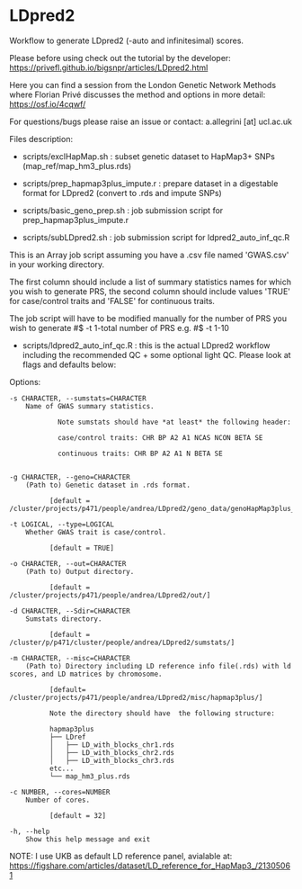 # LDpred2

Workflow to generate LDpred2 (-auto and infinitesimal) scores. 

Please before using check out the tutorial by the developer: https://privefl.github.io/bigsnpr/articles/LDpred2.html

Here you can find a session from the London Genetic Network Methods where Florian Privé discusses the method and options in more detail: https://osf.io/4cqwf/

For questions/bugs please raise an issue or contact: a.allegrini [at] ucl.ac.uk 


Files description: 

* scripts/exclHapMap.sh : subset genetic dataset to HapMap3+ SNPs (map_ref/map_hm3_plus.rds) 

* scripts/prep_hapmap3plus_impute.r : prepare dataset in a digestable format for LDpred2 (convert to .rds and impute SNPs)

* scripts/basic_geno_prep.sh : job submission script for  prep_hapmap3plus_impute.r

* scripts/subLDpred2.sh : job submission script for ldpred2_auto_inf_qc.R

This is an Array job script assuming you have a .csv file named 'GWAS.csv' in your working directory. 

The first column should include a list of summary statistics names for which you wish to generate PRS, the second column should include values 'TRUE' for case/control traits and 'FALSE' for continuous traits. 

The job script will have to be modified manually for the number of PRS you wish to generate  #$ -t 1-total number of PRS  e.g. #$ -t 1-10

* scripts/ldpred2_auto_inf_qc.R : this is the actual LDpred2 workflow including the recommended QC + some optional light QC. Please look at flags and defaults below: 

Options:


	-s CHARACTER, --sumstats=CHARACTER
		Name of GWAS summary statistics.

                Note sumstats should have *at least* the following header:

                case/control traits: CHR BP A2 A1 NCAS NCON BETA SE 

                continuous traits: CHR BP A2 A1 N BETA SE


	-g CHARACTER, --geno=CHARACTER
		(Path to) Genetic dataset in .rds format.
 
              [default = /cluster/projects/p471/people/andrea/LDpred2/geno_data/genoHapMap3plus_N200k.rds]

	-t LOGICAL, --type=LOGICAL
		Whether GWAS trait is case/control.
 
              [default = TRUE]

	-o CHARACTER, --out=CHARACTER
		(Path to) Output directory.
 
              [default = /cluster/projects/p471/people/andrea/LDpred2/out/]

	-d CHARACTER, --Sdir=CHARACTER
		Sumstats directory.
 
              [default = /cluster/p/p471/cluster/people/andrea/LDpred2/sumstats/]

	-m CHARACTER, --misc=CHARACTER
		(Path to) Directory including LD reference info file(.rds) with ld scores, and LD matrices by chromosome.

              [default= /cluster/projects/p471/people/andrea/LDpred2/misc/hapmap3plus/]

              Note the directory should have  the following structure:
 
              hapmap3plus
              ├── LDref
              │   ├── LD_with_blocks_chr1.rds
              │   ├── LD_with_blocks_chr2.rds
              │   ├── LD_with_blocks_chr3.rds
              etc...
              └── map_hm3_plus.rds

	-c NUMBER, --cores=NUMBER
		Number of cores. 
 
              [default = 32]

	-h, --help
		Show this help message and exit
		
		
		
NOTE: I use UKB as default LD reference panel, avialable at: https://figshare.com/articles/dataset/LD_reference_for_HapMap3_/21305061